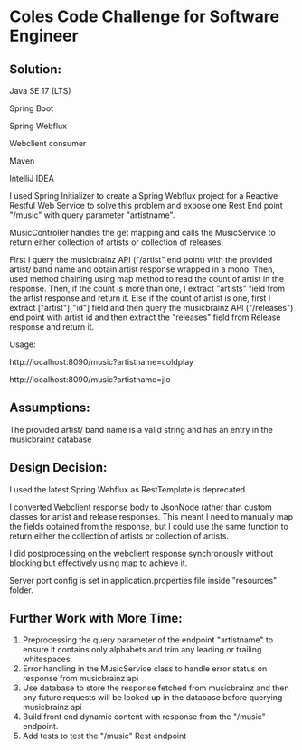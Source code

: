 # Coles Code Challenge for Software Engineer

## Solution:

Java SE 17 (LTS)

Spring Boot

Spring Webflux

Webclient consumer

Maven

IntelliJ IDEA

I used Spring Initializer to create a Spring Webflux project for a Reactive Restful Web Service to solve this problem and expose 
one Rest End point "/music" with query parameter "artistname".

MusicController handles the get mapping and calls the MusicService to return either collection of artists or 
collection of releases.

First I query the musicbrainz API ("/artist" end point) with the provided artist/ band name  and obtain artist response wrapped in a mono.
Then, used method chaining using map method to read the count of artist in the response.
Then, if the count is more than one, I extract "artists" field from the artist response and return it.
Else if the count of artist is one, first I extract ["artist"]["id"] field and then query the musicbrainz API
("/releases") end point with artist id and then extract the "releases" field from Release response and return it.

Usage:

http://localhost:8090/music?artistname=coldplay

http://localhost:8090/music?artistname=jlo

## Assumptions:

The provided artist/ band name is a valid string and has an entry in the musicbrainz database

## Design Decision:

I used the latest Spring Webflux as RestTemplate is deprecated.

I converted Webclient response body to JsonNode rather than custom classes for artist and release responses.
This meant I need to manually map the fields obtained from the response, but I could use the same function to
return either the collection of artists or collection of artists.

I did postprocessing on the webclient response synchronously without blocking but effectively using map to achieve it.

Server port config is set in application.properties file inside "resources" folder.

## Further Work with More Time:

1. Preprocessing the query parameter of the endpoint "artistname" to ensure it contains only alphabets and trim any leading or trailing whitespaces
2. Error handling in the MusicService class to handle error status on response from musicbrainz api
3. Use database to store the response fetched from musicbrainz and then any future requests will be looked up in the database before querying musicbrainz api
4. Build front end dynamic content with response from the "/music" endpoint.
5. Add tests to test the "/music" Rest endpoint